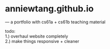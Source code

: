 # anniewtang.github.io
— a portfolio with cs61a + cs61b teaching material

todo: <br>
1.) overhaul website completely<br>
2.) make things responsive + cleaner
